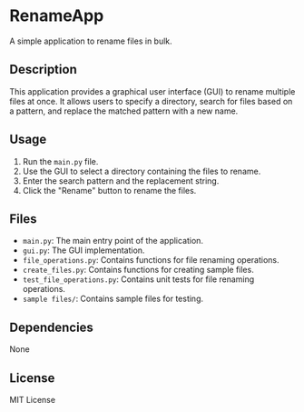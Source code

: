 # RenameApp

A simple application to rename files in bulk.

## Description

This application provides a graphical user interface (GUI) to rename multiple files at once. It allows users to specify a directory, search for files based on a pattern, and replace the matched pattern with a new name.

## Usage

1.  Run the `main.py` file.
2.  Use the GUI to select a directory containing the files to rename.
3.  Enter the search pattern and the replacement string.
4.  Click the "Rename" button to rename the files.

## Files

*   `main.py`: The main entry point of the application.
*   `gui.py`: The GUI implementation.
*   `file_operations.py`: Contains functions for file renaming operations.
*   `create_files.py`: Contains functions for creating sample files.
*   `test_file_operations.py`: Contains unit tests for file renaming operations.
*   `sample files/`: Contains sample files for testing.

## Dependencies

None

## License

MIT License
